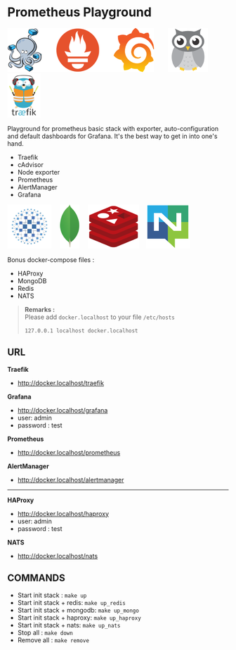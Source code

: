 # Prometheus Playground

![docker-compose](images/docker-compose.png)![Prometheus](images/prometheus.png)![Grafana](images/grafana.png)&nbsp;&nbsp;&nbsp;&nbsp;&nbsp;&nbsp;&nbsp;&nbsp;![cAdvisor](images/cadvisor.png)&nbsp;&nbsp;&nbsp;&nbsp;&nbsp;&nbsp;&nbsp;&nbsp;![Traefik](images/traefik.png)

Playground for prometheus basic stack with exporter, auto-configuration and default dashboards for Grafana. It's the best way to get in into one's hand.

* Traefik
* cAdvisor
* Node exporter
* Prometheus
* AlertManager
* Grafana

![HAProxy](images/haproxy.png)&nbsp;&nbsp;&nbsp;&nbsp;&nbsp;![MongoDB](images/mongodb.png)&nbsp;&nbsp;&nbsp;&nbsp;&nbsp;![Redis](images/redis.png)&nbsp;&nbsp;&nbsp;&nbsp;![NATS](images/nats.png) 

Bonus docker-compose files :

* HAProxy
* MongoDB
* Redis
* NATS

> **Remarks :**<br>
> Please add `docker.localhost` to your file `/etc/hosts`<br>
> 
> ```shell
> 127.0.0.1	localhost docker.localhost
> ```

## URL

**Traefik**
* http://docker.localhost/traefik

**Grafana**
* http://docker.localhost/grafana
* user: admin
* password : test

**Prometheus**
* http://docker.localhost/prometheus

**AlertManager**
* http://docker.localhost/alertmanager

--------------------------------------------------------------------------------

**HAProxy**
* http://docker.localhost/haproxy
* user: admin
* password : test

**NATS**
* http://docker.localhost/nats

## COMMANDS

* Start init stack : `make up`
* Start init stack + redis: `make up_redis`
* Start init stack + mongodb: `make up_mongo`
* Start init stack + haproxy: `make up_haproxy`
* Start init stack + nats: `make up_nats`
* Stop all : `make down`
* Remove all : `make remove`